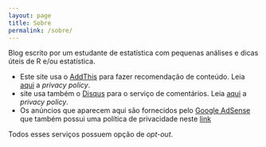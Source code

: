 ```yaml
---
layout: page
title: Sobre
permalink: /sobre/
---
```


Blog escrito por um estudante de estatística com pequenas análises e dicas úteis de R e/ou estatística.

* Este site usa o [AddThis](http://www.addthis.com/) para fazer recomendação de conteúdo. Leia [aqui](http://www.addthis.com/privacy/privacy-policy) a *privacy policy*.
* site usa também o [Disqus](https://disqus.com/) para o serviço de comentários. Leia [aqui](https://help.disqus.com/customer/portal/articles/466259-privacy-policy) a *privacy policy*.
* Os anúncios que aparecem aqui são fornecidos pelo [Google AdSense](https://www.google.com/adsense/) que também possui uma política de privacidade neste [link](https://www.google.com/policies/technologies/ads/)

Todos esses serviços possuem opção de *opt-out*.

